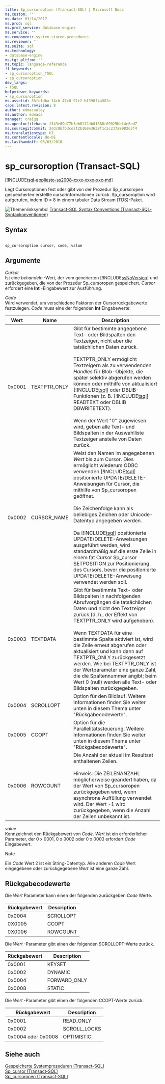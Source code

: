 ```yaml
---
title: Sp_cursoroption (Transact-SQL) | Microsoft Docs
ms.custom: ''
ms.date: 03/14/2017
ms.prod: sql
ms.prod_service: database-engine
ms.service: ''
ms.component: system-stored-procedures
ms.reviewer: ''
ms.suite: sql
ms.technology:
- database-engine
ms.tgt_pltfrm: ''
ms.topic: language-reference
f1_keywords:
- sp_cursoroption_TSQL
- sp_cursoroption
dev_langs:
- TSQL
helpviewer_keywords:
- sp_cursoroption
ms.assetid: 88fc1dba-f4cb-47c0-92c2-bf398f4a382e
caps.latest.revision: 8
author: edmacauley
ms.author: edmaca
manager: craigg
ms.openlocfilehash: f349e89d77b3eb0112db81588c09025bbf4e6ed7
ms.sourcegitcommit: 2ddc0bfb3ce2f2b160e3638f1c2c237a898263f4
ms.translationtype: HT
ms.contentlocale: de-DE
ms.lasthandoff: 05/03/2018
---
```

# <a name="spcursoroption-transact-sql"></a>sp_cursoroption (Transact-SQL)
[!INCLUDE[tsql-appliesto-ss2008-xxxx-xxxx-xxx-md](../../includes/tsql-appliesto-ss2008-xxxx-xxxx-xxx-md.md)]

  Legt Cursoroptionen fest oder gibt von der Prozedur Sp_cursoropen gespeicherten erstellte cursorinformationen zurück. Sp_cursoroption wird aufgerufen, indem ID = 8 in einem tabular Data Stream (TDS)-Paket.  
  
 ![Themenlinksymbol](../../database-engine/configure-windows/media/topic-link.gif "Topic link icon") [Transact-SQL Syntax Conventions (Transact-SQL-Syntaxkonventionen)](../../t-sql/language-elements/transact-sql-syntax-conventions-transact-sql.md)  
  
## <a name="syntax"></a>Syntax  
  
```  
  
sp_cursoroption cursor, code, value  
```  
  
## <a name="arguments"></a>Argumente  
 *Cursor*  
 Ist eine *behandeln* -Wert, der vom generierten [!INCLUDE[ssNoVersion](../../includes/ssnoversion-md.md)] und zurückgegeben, die von der Prozedur Sp_cursoropen gespeichert. *Cursor* erfordert eine **Int** -Eingabewert zur Ausführung.  
  
 *Code*  
 Wird verwendet, um verschiedene Faktoren der Cursorrückgabewerte festzulegen. *Code* muss eine der folgenden **Int** Eingabewerte:  
  
|Wert|Name|Description|  
|-----------|----------|-----------------|  
|0x0001|TEXTPTR_ONLY|Gibt für bestimmte angegebene Text- oder Bildspalten den Textzeiger, nicht aber die tatsächlichen Daten zurück.<br /><br /> TEXTPTR_ONLY ermöglicht Textzeigern als zu verwendenden *Handles* für Blob-Objekte, die später selektiv abgerufen werden können oder mithilfe von aktualisiert [!INCLUDE[tsql](../../includes/tsql-md.md)] oder DBLIB-Funktionen (z. B. [!INCLUDE[tsql](../../includes/tsql-md.md)] READTEXT oder DBLIB DBWRITETEXT).<br /><br /> Wenn der Wert "0" zugewiesen wird, geben alle Text- und Bildspalten in der Auswahlliste Textzeiger anstelle von Daten zurück.|  
|0x0002|CURSOR_NAME|Weist den Namen im angegebenen *Wert* bis zum Cursor. Dies ermöglicht wiederum ODBC verwenden [!INCLUDE[tsql](../../includes/tsql-md.md)] positionierte UPDATE/DELETE-Anweisungen für Cursor, die mithilfe von Sp_cursoropen geöffnet.<br /><br /> Die Zeichenfolge kann als beliebiges Zeichen oder Unicode-Datentyp angegeben werden.<br /><br /> Da [!INCLUDE[tsql](../../includes/tsql-md.md)] positionierte UPDATE/DELETE-Anweisungen ausgeführt werden, wird standardmäßig auf die erste Zeile in einem fat Cursor Sp_cursor SETPOSITION zur Positionierung des Cursors, bevor die positionierte UPDATE/DELETE-Anweisung verwendet werden soll.|  
|0x0003|TEXTDATA|Gibt für bestimmte Text- oder Bildspalten in nachfolgenden Abrufvorgängen die tatsächlichen Daten und nicht den Textzeiger zurück (d. h., der Effekt von TEXTPTR_ONLY wird aufgehoben).<br /><br /> Wenn TEXTDATA für eine bestimmte Spalte aktiviert ist, wird die Zeile erneut abgerufen oder aktualisiert und kann dann auf TEXTPTR_ONLY zurückgesetzt werden. Wie bei TEXTPTR_ONLY ist der Wertparameter eine ganze Zahl, die die Spaltennummer angibt; beim Wert 0 (null) werden alle Text- oder Bildspalten zurückgegeben.|  
|0x0004|SCROLLOPT|Option für den Bildlauf. Weitere Informationen finden Sie weiter unten in diesem Thema unter "Rückgabecodewerte".|  
|0x0005|CCOPT|Option für die Parallelitätssteuerung. Weitere Informationen finden Sie weiter unten in diesem Thema unter "Rückgabecodewerte".|  
|0x0006|ROWCOUNT|Die Anzahl der aktuell im Resultset enthaltenen Zeilen.<br /><br /> Hinweis: Die ZEILENANZAHL möglicherweise geändert haben, da der Wert von Sp_cursoropen zurückgegeben wird, wenn asynchrone Auffüllung verwendet wird. Der Wert -1 wird zurückgegeben, wenn die Anzahl der Zeilen unbekannt ist.|  
  
 *value*  
 Kennzeichnet den Rückgabewert von *Code*. *Wert* ist ein erforderlicher Parameter, der 0 x 0001, 0 x 0002 oder 0 x 0003 erfordert *Code* Eingabewert.  
  
> [!NOTE]  
>  Ein *Code* Wert 2 ist ein String-Datentyp. Alle anderen *Code* Wert eingegebene oder zurückgegebene *Wert* ist eine ganze Zahl.  
  
## <a name="return-code-values"></a>Rückgabecodewerte  
 Die *Wert* Parameter kann einen der folgenden zurückgeben *Code* Werte.  
  
|Rückgabewert|Description|  
|------------------|-----------------|  
|0x0004|SCROLLOPT|  
|0X0005|CCOPT|  
|0X0006|ROWCOUNT|  
  
 Die *Wert* -Parameter gibt einen der folgenden SCROLLOPT-Werte zurück.  
  
|Rückgabewert|Description|  
|------------------|-----------------|  
|0x0001|KEYSET|  
|0x0002|DYNAMIC|  
|0x0004|FORWARD_ONLY|  
|0x0008|STATIC|  
  
 Die *Wert* -Parameter gibt einen der folgenden CCOPT-Werte zurück.  
  
|Rückgabewert|Description|  
|------------------|-----------------|  
|0x0001|READ_ONLY|  
|0x0002|SCROLL_LOCKS|  
|0x0004 oder 0x0008|OPTIMISTIC|  
  
## <a name="see-also"></a>Siehe auch  
 [Gespeicherte Systemprozeduren &#40;Transact-SQL&#41;](../../relational-databases/system-stored-procedures/system-stored-procedures-transact-sql.md)   
 [Sp_cursor &#40;Transact-SQL&#41;](../../relational-databases/system-stored-procedures/sp-cursor-transact-sql.md)   
 [Sp_cursoropen &#40;Transact-SQL&#41;](../../relational-databases/system-stored-procedures/sp-cursoropen-transact-sql.md)  
  
  
